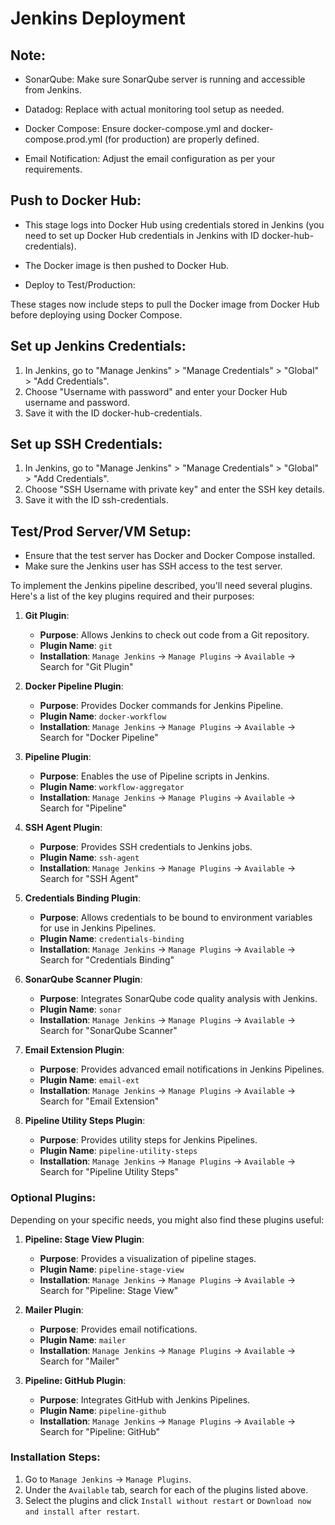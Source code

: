 # Jenkins Deployment
## Note:
- SonarQube: Make sure SonarQube server is running and accessible from Jenkins.

- Datadog: Replace with actual monitoring tool setup as needed.

- Docker Compose: Ensure docker-compose.yml and docker-compose.prod.yml (for production) are properly defined.

- Email Notification: Adjust the email configuration as per your requirements.


## Push to Docker Hub:

- This stage logs into Docker Hub using credentials stored in Jenkins (you need to set up Docker Hub credentials in Jenkins with ID docker-hub-credentials).

- The Docker image is then pushed to Docker Hub.

- Deploy to Test/Production:

These stages now include steps to pull the Docker image from Docker Hub before deploying using Docker Compose.


## Set up Jenkins Credentials:

1. In Jenkins, go to "Manage Jenkins" > "Manage Credentials" > "Global" > "Add Credentials".
2. Choose "Username with password" and enter your Docker Hub username and password.
3. Save it with the ID docker-hub-credentials.


## Set up SSH Credentials:

1. In Jenkins, go to "Manage Jenkins" > "Manage Credentials" > "Global" > "Add Credentials".
2. Choose "SSH Username with private key" and enter the SSH key details.
3. Save it with the ID ssh-credentials.

## Test/Prod Server/VM Setup:

- Ensure that the test server has Docker and Docker Compose installed.
- Make sure the Jenkins user has SSH access to the test server.

To implement the Jenkins pipeline described, you'll need several plugins. Here's a list of the key plugins required and their purposes:

1. **Git Plugin**:
   - **Purpose**: Allows Jenkins to check out code from a Git repository.
   - **Plugin Name**: `git`
   - **Installation**: `Manage Jenkins` -> `Manage Plugins` -> `Available` -> Search for "Git Plugin"

2. **Docker Pipeline Plugin**:
   - **Purpose**: Provides Docker commands for Jenkins Pipeline.
   - **Plugin Name**: `docker-workflow`
   - **Installation**: `Manage Jenkins` -> `Manage Plugins` -> `Available` -> Search for "Docker Pipeline"

3. **Pipeline Plugin**:
   - **Purpose**: Enables the use of Pipeline scripts in Jenkins.
   - **Plugin Name**: `workflow-aggregator`
   - **Installation**: `Manage Jenkins` -> `Manage Plugins` -> `Available` -> Search for "Pipeline"

4. **SSH Agent Plugin**:
   - **Purpose**: Provides SSH credentials to Jenkins jobs.
   - **Plugin Name**: `ssh-agent`
   - **Installation**: `Manage Jenkins` -> `Manage Plugins` -> `Available` -> Search for "SSH Agent"

5. **Credentials Binding Plugin**:
   - **Purpose**: Allows credentials to be bound to environment variables for use in Jenkins Pipelines.
   - **Plugin Name**: `credentials-binding`
   - **Installation**: `Manage Jenkins` -> `Manage Plugins` -> `Available` -> Search for "Credentials Binding"

6. **SonarQube Scanner Plugin**:
   - **Purpose**: Integrates SonarQube code quality analysis with Jenkins.
   - **Plugin Name**: `sonar`
   - **Installation**: `Manage Jenkins` -> `Manage Plugins` -> `Available` -> Search for "SonarQube Scanner"

7. **Email Extension Plugin**:
   - **Purpose**: Provides advanced email notifications in Jenkins Pipelines.
   - **Plugin Name**: `email-ext`
   - **Installation**: `Manage Jenkins` -> `Manage Plugins` -> `Available` -> Search for "Email Extension"

8. **Pipeline Utility Steps Plugin**:
   - **Purpose**: Provides utility steps for Jenkins Pipelines.
   - **Plugin Name**: `pipeline-utility-steps`
   - **Installation**: `Manage Jenkins` -> `Manage Plugins` -> `Available` -> Search for "Pipeline Utility Steps"

### Optional Plugins:

Depending on your specific needs, you might also find these plugins useful:

1. **Pipeline: Stage View Plugin**:
   - **Purpose**: Provides a visualization of pipeline stages.
   - **Plugin Name**: `pipeline-stage-view`
   - **Installation**: `Manage Jenkins` -> `Manage Plugins` -> `Available` -> Search for "Pipeline: Stage View"

2. **Mailer Plugin**:
   - **Purpose**: Provides email notifications.
   - **Plugin Name**: `mailer`
   - **Installation**: `Manage Jenkins` -> `Manage Plugins` -> `Available` -> Search for "Mailer"

3. **Pipeline: GitHub Plugin**:
   - **Purpose**: Integrates GitHub with Jenkins Pipelines.
   - **Plugin Name**: `pipeline-github`
   - **Installation**: `Manage Jenkins` -> `Manage Plugins` -> `Available` -> Search for "Pipeline: GitHub"

### Installation Steps:
1. Go to `Manage Jenkins` -> `Manage Plugins`.
2. Under the `Available` tab, search for each of the plugins listed above.
3. Select the plugins and click `Install without restart` or `Download now and install after restart`.
